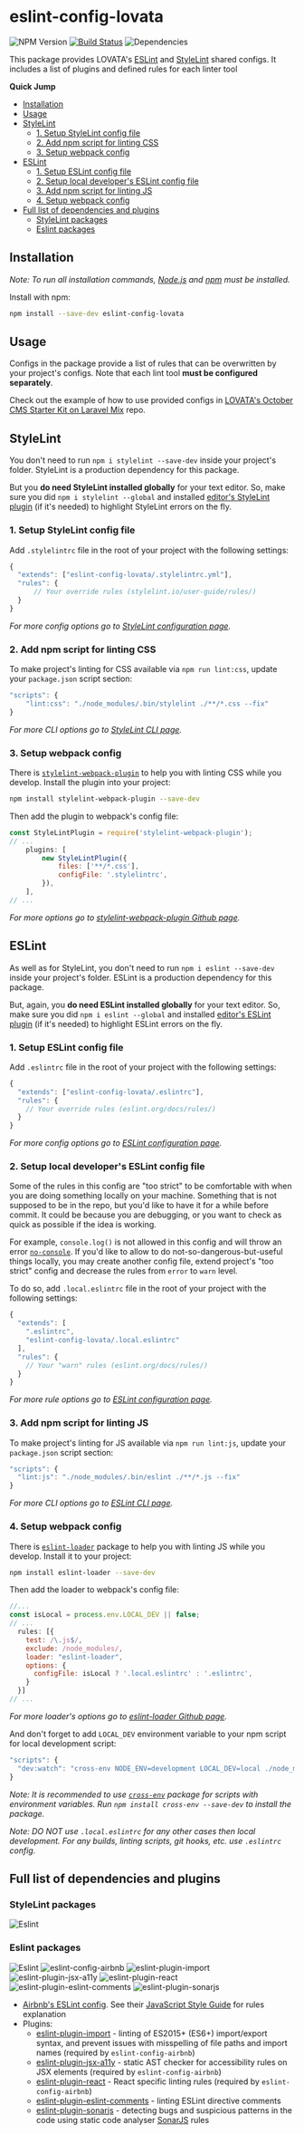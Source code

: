 # eslint-config-lovata

![NPM Version](https://img.shields.io/npm/v/eslint-config-lovata.svg?style=flat) [![Build Status](https://travis-ci.com/lovata/eslint-config-lovata.svg?branch=master)](https://travis-ci.com/lovata/eslint-config-lovata) ![Dependencies](https://img.shields.io/librariesio/github/lovata/eslint-config-lovata.svg?style=flat)

This package provides LOVATA's [ESLint](https://eslint.org/) and [StyleLint](https://stylelint.io/) shared configs. It includes a list of plugins and defined rules for each linter tool

**Quick Jump** 

<!-- TOC depthFrom:2 -->

- [Installation](#installation)
- [Usage](#usage)
- [StyleLint](#stylelint)
    - [1. Setup StyleLint config file](#1-setup-stylelint-config-file)
    - [2. Add npm script for linting CSS](#2-add-npm-script-for-linting-css)
    - [3. Setup webpack config](#3-setup-webpack-config)
- [ESLint](#eslint)
    - [1. Setup ESLint config file](#1-setup-eslint-config-file)
    - [2. Setup local developer's ESLint config file](#2-setup-local-developers-eslint-config-file)
    - [3. Add npm script for linting JS](#3-add-npm-script-for-linting-js)
    - [4. Setup webpack config](#4-setup-webpack-config)
- [Full list of dependencies and plugins](#full-list-of-dependencies-and-plugins)
    - [StyleLint packages](#stylelint-packages)
    - [Eslint packages](#eslint-packages)

<!-- /TOC -->

## Installation

*Note: To run all installation commands, [Node.js](http://nodejs.org) and [npm](https://npmjs.com) must be installed.*

Install with npm:

```bash
npm install --save-dev eslint-config-lovata
```

## Usage

Configs in the package provide a list of rules that can be overwritten by your project's configs. Note that each lint tool **must be configured separately**.

Check out the example of how to use provided configs in [LOVATA's October CMS Starter Kit on Laravel Mix](https://github.com/lovata/octobercms-starter-kit-laravel-mix) repo.

## StyleLint

You don't need to run `npm i stylelint --save-dev` inside your project's folder. StyleLint is a production dependency for this package.

But you **do need StyleLint installed globally** for your text editor. So, make sure you did `npm i stylelint --global` and installed [editor's StyleLint plugin](https://stylelint.io/user-guide/complementary-tools/#editor-plugins) (if it's needed) to highlight StyleLint errors on the fly.

### 1. Setup StyleLint config file

Add `.stylelintrc` file in the root of your project with the following settings:

```javascript
{
  "extends": ["eslint-config-lovata/.stylelintrc.yml"],
  "rules": {
      // Your override rules (stylelint.io/user-guide/rules/)
  }
}
```

*For more config options go to [StyleLint configuration page](https://stylelint.io/user-guide/configuration/).*

### 2. Add npm script for linting CSS

To make project's linting for CSS available via `npm run lint:css`, update your `package.json` script section:

```javascript
"scripts": {
    "lint:css": "./node_modules/.bin/stylelint ./**/*.css --fix"
}
```

*For more CLI options go to [StyleLint CLI page](https://stylelint.io/user-guide/cli/).*



### 3. Setup webpack config

There is [`stylelint-webpack-plugin`](https://github.com/webpack-contrib/stylelint-webpack-plugin) to help you with linting CSS while you develop. Install the plugin into your project:

```bash
npm install stylelint-webpack-plugin --save-dev
```

Then add the plugin to webpack's config file:

```javascript
const StyleLintPlugin = require('stylelint-webpack-plugin');
// ...
    plugins: [
        new StyleLintPlugin({
            files: ['**/*.css'],
            configFile: '.stylelintrc',
        }),
    ],
// ...
```

*For more options go to [stylelint-webpack-plugin Github page](https://github.com/webpack-contrib/stylelint-webpack-plugin).*

## ESLint

As well as for StyleLint, you don't need to run `npm i eslint --save-dev` inside your project's folder. ESLint is a production dependency for this package.

But, again, you **do need ESLint installed globally** for your text editor. So, make sure you did `npm i eslint --global` and installed [editor's ESLint plugin](https://eslint.org/docs/user-guide/integrations#editors) (if it's needed) to highlight ESLint errors on the fly.

### 1. Setup ESLint config file

Add `.eslintrc` file in the root of your project with the following settings:

```javascript
{
  "extends": ["eslint-config-lovata/.eslintrc"],
  "rules": {
    // Your override rules (eslint.org/docs/rules/)
  }
}
```

*For more config options go to [ESLint configuration page](https://eslint.org/docs/user-guide/configuring).*

### 2. Setup local developer's ESLint config file

Some of the rules in this config are "too strict" to be comfortable with when you are doing something locally on your machine. Something that is not supposed to be in the repo, but you'd like to have it for a while before commit. It could be because you are debugging, or you want to check as quick as possible if the idea is working.

For example, `console.log()` is not allowed in this config and will throw an error [`no-console`](https://eslint.org/docs/rules/no-console). If you'd like to allow to do not-so-dangerous-but-useful things locally, you may create another config file, extend project's "too strict" config and decrease the rules from `error` to `warn` level.

To do so, add `.local.eslintrc` file in the root of your project with the following settings:

```javascript
{
  "extends": [
    ".eslintrc",
    "eslint-config-lovata/.local.eslintrc"
  ],
  "rules": {
    // Your "warn" rules (eslint.org/docs/rules/)
  }
}
```

*For more rule options go to [ESLint configuration page](https://eslint.org/docs/user-guide/configuring#configuring-rules).*

### 3. Add npm script for linting JS

To make project's linting for JS available via `npm run lint:js`, update your `package.json` script section:

```javascript
"scripts": {
  "lint:js": "./node_modules/.bin/eslint ./**/*.js --fix"
}
```

*For more CLI options go to [ESLint CLI page](https://eslint.org/docs/user-guide/command-line-interface).*

### 4. Setup webpack config

There is [`eslint-loader`](https://github.com/webpack-contrib/eslint-loader) package to help you with linting JS while you develop. Install it to your project:

```bash
npm install eslint-loader --save-dev
```

Then add the loader to webpack's config file:

```javascript
//...
const isLocal = process.env.LOCAL_DEV || false;
// ...
  rules: [{
    test: /\.js$/,
    exclude: /node_modules/,
    loader: "eslint-loader",
    options: {
      configFile: isLocal ? '.local.eslintrc' : '.eslintrc',
    }
  }]
// ...
```

*For more loader's options go to [eslint-loader Github page](https://github.com/webpack-contrib/eslint-loader#options).*

And don't forget to add `LOCAL_DEV` environment variable to your npm script for local development script:

```javascript
"scripts": {
  "dev:watch": "cross-env NODE_ENV=development LOCAL_DEV=local ./node_modules/.bin/webpack --watch",
}
```

*Note: It is recommended to use [`cross-env`](https://www.npmjs.com/package/cross-env) package for scripts with environment variables. Run `npm install cross-env --save-dev` to install the package.*

*Note: DO NOT use `.local.eslintrc` for any other cases then local development. For any builds, linting scripts, git hooks, etc. use `.eslintrc` config.*

## Full list of dependencies and plugins

### StyleLint packages

![Eslint](https://img.shields.io/npm/dependency-version/eslint-config-lovata/stylelint.svg?style=flat)

### Eslint packages

![Eslint](https://img.shields.io/npm/dependency-version/eslint-config-lovata/eslint.svg?style=flat) ![eslint-config-airbnb](https://img.shields.io/npm/dependency-version/eslint-config-lovata/eslint-config-airbnb.svg?style=flat) ![eslint-plugin-import](https://img.shields.io/npm/dependency-version/eslint-config-lovata/eslint-plugin-import.svg?style=flat) ![eslint-plugin-jsx-a11y](https://img.shields.io/npm/dependency-version/eslint-config-lovata/eslint-plugin-jsx-a11y.svg?style=flat) ![eslint-plugin-react](https://img.shields.io/npm/dependency-version/eslint-config-lovata/eslint-plugin-react.svg?style=flat) ![eslint-plugin-eslint-comments](https://img.shields.io/npm/dependency-version/eslint-config-lovata/eslint-plugin-eslint-comments.svg?style=flat) ![eslint-plugin-sonarjs](https://img.shields.io/npm/dependency-version/eslint-config-lovata/eslint-plugin-sonarjs.svg?style=flat)

- [Airbnb's ESLint config](https://www.npmjs.com/package/eslint-config-airbnb). See their [JavaScript Style Guide](https://github.com/airbnb/javascript) for rules explanation
- Plugins:
  - [eslint-plugin-import](https://www.npmjs.com/package/eslint-plugin-import) - linting of ES2015+ (ES6+) import/export syntax, and prevent issues with misspelling of file paths and import names (required by `eslint-config-airbnb`)
  - [eslint-plugin-jsx-a11y](https://www.npmjs.com/package/eslint-plugin-jsx-a11y) - static AST checker for accessibility rules on JSX elements (required by `eslint-config-airbnb`)
  - [eslint-plugin-react](https://www.npmjs.com/package/eslint-plugin-react) - React specific linting rules (required by `eslint-config-airbnb`)
  - [eslint-plugin-eslint-comments](https://www.npmjs.com/package/eslint-plugin-eslint-comments) - linting ESLint directive comments
  - [eslint-plugin-sonarjs](https://www.npmjs.com/package/eslint-plugin-sonarjs) - detecting bugs and suspicious patterns in the code using static code analyser [SonarJS](https://github.com/SonarSource/SonarJS) rules

